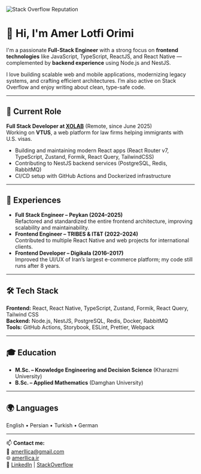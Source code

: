 ![Stack Overflow Reputation](https://stackexchange.com/users/flair/1948645.png?theme=dark&latest)

# 👋 Hi, I'm Amer Lotfi Orimi
 
I'm a passionate **Full-Stack Engineer** with a strong focus on **frontend technologies** like JavaScript, TypeScript, ReactJS, and React Native — complemented by **backend experience** using Node.js and NestJS.

I love building scalable web and mobile applications, modernizing legacy systems, and crafting efficient architectures. I’m also active on Stack Overflow and enjoy writing about clean, type-safe code.

---

## 💼 Current Role
**Full Stack Developer at [XOLAB](https://web.staging.xolab.io)** (Remote, since June 2025)  
Working on **VTUS**, a web platform for law firms helping immigrants with U.S. visas.
- Building and maintaining modern React apps (React Router v7, TypeScript, Zustand, Formik, React Query, TailwindCSS)
- Contributing to NestJS backend services (PostgreSQL, Redis, RabbitMQ)
- CI/CD setup with GitHub Actions and Dockerized infrastructure

---

## 🧠 Experiences
- **Full Stack Engineer – Peykan (2024–2025)**  
  Refactored and standardized the entire frontend architecture, improving scalability and maintainability.
- **Frontend Engineer – TRIBES & IT&T (2022–2024)**  
  Contributed to multiple React Native and web projects for international clients.
- **Frontend Developer – Digikala (2016–2017)**  
  Improved the UI/UX of Iran’s largest e-commerce platform; my code still runs after 8 years.

---

## 🛠️ Tech Stack
**Frontend:** React, React Native, TypeScript, Zustand, Formik, React Query, Tailwind CSS  
**Backend:** Node.js, NestJS, PostgreSQL, Redis, Docker, RabbitMQ  
**Tools:** GitHub Actions, Storybook, ESLint, Prettier, Webpack

---

## 🎓 Education
- **M.Sc. – Knowledge Engineering and Decision Science** (Kharazmi University)
- **B.Sc. – Applied Mathematics** (Damghan University)

---

## 🌍 Languages
English • Persian • Turkish • German

---

📫 **Contact me:**  
📧 [amerllica@gmail.com](mailto:amerllica@gmail.com)  
🌐 [amerllica.ir](https://amerllica.ir)  
💼 [LinkedIn](https://linkedin.com/in/amerllica) | [StackOverflow](https://stackoverflow.com/users/6877799/amerllica)
